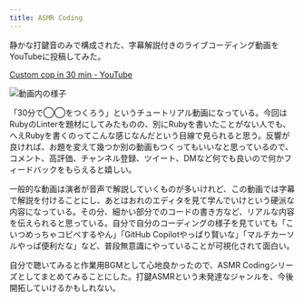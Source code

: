 ```yaml
---
title: ASMR Coding
---
```

静かな打鍵音のみで構成された、字幕解説付きのライブコーディング動画をYouTubeに投稿してみた。

[Custom cop in 30 min - YouTube](https://www.youtube.com/watch?v=HTuNoq9aEWQ)

![](https://lh3.googleusercontent.com/docs/AG8NV2Ze9Is1aEOam0SRdwn8QUxAmm43yQrurwLiMsCMCO-cCG2v_QVz0d26v_Aoj1JEUoQCARNkviRGHzsRBaaQKlY2BUGGXqBvladS5Z8UAEWiqfPdEu5VNhm1G1zMbXGRfegJZX34FVvXvRjmlAYpGneHSNVmOPs3spjp3dHxU-pRldMY6kEoatngQH2AvUQCqf-TNWRpPWxlWAj7wDwYB3Za6wBDI8R5sCD_wV5imI7nltTEzeVyWWcEFIZqjZjMe6wyhbqkmJJGzYm7AP14X2PtIxdi-VRbfp_0LtgoedLGAQaUMt7SvyWTCMiEhHMF96kD-rJkHaGGiGsGn60FY6uRB-EmG4C5Soqkk9eap04Bx_so7WQgJ_VmdAmFEo3i9mHuA1DfYbR6Q6MB1BlFVE4ATSUp8DpktJ18ime7nzEhHxHx7vyoAYD6gA7ARBkQa2dRF0wLrT0qvK9LJRgOAjTkIkIDOb4tMqgDUSzLVi1zomqksTNTzwmySUPSNtniskEh0SFopMk7Jvqzt33oOMc5JTNNSOwtzypGYY-CfpccSIDaxLfi1Hgk2i8eIJwoocwNppaUvGDXKUVWuwKti3Jlfr8hLCxHZRJrifGkwdH_iST5QkaruLYBG0_vIvHoqh5KopMsVAoLg0jiFQ5c_ZbSOs1FKpRyv-3-hixJAvbO2bsmQ01qdDOBmhZMK8udaygUT_yEoq2qiOzOuY_rYhx52iWiln9nu2kx5QIKvbSc3THncAk5VgnLeo8cl0vCbcnIAoIIieRMDSEVUESwi8QBHaC3pLmg_7zPZ3XAGlXgKHXCVknZuZRMaqj_OI9Glckal3GxEZGXla_DHHHXZDo4ZY1DZGQQB-gEnonJz32EL15ABgl71w3v1rFvPEJbtsE4Z00PHAbYssJKd21xVoC4PsoEkOf7Xt_B_6msElbAB_syc4pB3ZLMCePxKq0cRBYlKWH6ltM6ERsuywoaTHIif48nBh2Xfq36r3cztKqq2AO95oB0p99qHoKKz2rW4MRG4kKofn-C_YxzS6skLKHGg9YURieQ6UzIWq7ow3T46Jv1R1A0fIIQS5HdQeH3FsdlUjsHvsU8-TeH3HfT_Ilky4WEWgXsr_Zf0q2Cyb737a2byCgheno19NZdSU3m6vDvjm6tuFUf-H3uEJM_wXjSj_h_Xc5dO8jLajXvWNtNqSRRfx1BbYxICxhOZHXqeF67LQR0WFiMqOsKAzyVsnQYXXkp6MZZg7bZIVADy0lestHSWg "動画内の様子")

「30分で◯◯をつくろう」というチュートリアル動画になっている。今回はRubyのLinterを題材にしてみたものの、別にRubyを書いたことがない人でも、へえRubyを書くのってこんな感じなんだという目線で見られると思う。反響が良ければ、お題を変えて幾つか別の動画もつくってもいいなと思っているので、コメント、高評価、チャンネル登録、ツイート、DMなど何でも良いので何かフィードバックをもらえると嬉しい。

一般的な動画は演者が音声で解説していくものが多いけれど、この動画では字幕で解説を付けることにし、あとはおれのエディタを見て学んでいけという硬派な内容になっている。その分、細かい部分でのコードの書き方など、リアルな内容を伝えられると思っている。自分で自分のコーディングの様子を見ていても「こいつめっちゃコピペするやん」「GitHub Copilotやっぱり賢いな」「マルチカーソルやっぱ便利だな」など、普段無意識にやっていることが可視化されて面白い。

自分で聴いてみると作業用BGMとして心地良かったので、ASMR Codingシリーズとしてまとめてみることにした。打鍵ASMRという未発達なジャンルを、今後開拓していけるかもしれない。
